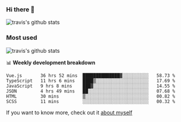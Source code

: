 ### Hi there 👋

<!--
**HondryTravis/HondryTravis** is a ✨ _special_ ✨ repository because its `README.md` (this file) appears on your GitHub profile.

Here are some ideas to get you started:

- 🔭 I’m currently working on ...
- 🌱 I’m currently learning ...
- 👯 I’m looking to collaborate on ...
- 🤔 I’m looking for help with ...
- 💬 Ask me about ...
- 📫 How to reach me: ...
- 😄 Pronouns: ...
- ⚡ Fun fact: ...
-->

![travis's github stats](https://github-readme-stats.vercel.app/api?username=HondryTravis&hide=stars)
### Most used
![travis's github stats](https://github-readme-stats.anuraghazra1.vercel.app/api/top-langs/?username=HondryTravis&layout=compact&hide_title=true)

📊 **Weekly development breakdown**

<!--START_SECTION:waka-->

```text
Vue.js       36 hrs 52 mins  ██████████████▓░░░░░░░░░░   58.73 %
TypeScript   11 hrs 6 mins   ████▒░░░░░░░░░░░░░░░░░░░░   17.69 %
JavaScript   9 hrs 8 mins    ███▓░░░░░░░░░░░░░░░░░░░░░   14.55 %
JSON         4 hrs 49 mins   ██░░░░░░░░░░░░░░░░░░░░░░░   07.68 %
HTML         30 mins         ▒░░░░░░░░░░░░░░░░░░░░░░░░   00.82 %
SCSS         11 mins         ░░░░░░░░░░░░░░░░░░░░░░░░░   00.32 %
```

<!--END_SECTION:waka-->

If you want to know more, check out it [about myself](https://hondrytravis.github.io/)
